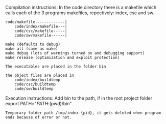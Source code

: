 Compilation instructions:
    In the code directory there is a makefile which calls
    each of the 3 programs makefiles, repectively: index,
    csc and sw.

    code/makefile-------------|
        code/index/makefile---|
        code/csc/makefile-----|
        code/sw/makefile------|

    make (defaults to debug)
    make all (same as make)
    make debug (lots of warnings turned on and debugging support)
    make release (optimization and exploit protection)

    The executables are placed in the folder bin

    the object files are placed in
        code/index/buildtemp
        code/csc/buildtemp
        code/sw/buildtemp

Execution instructions:
    Add bin to the path, if in the root project folder
    export PATH="$PATH:$(pwd)/bin"

    Temporary folder path /tmp/index-{pid}, it gets deleted when program
    ends because of error or not.
